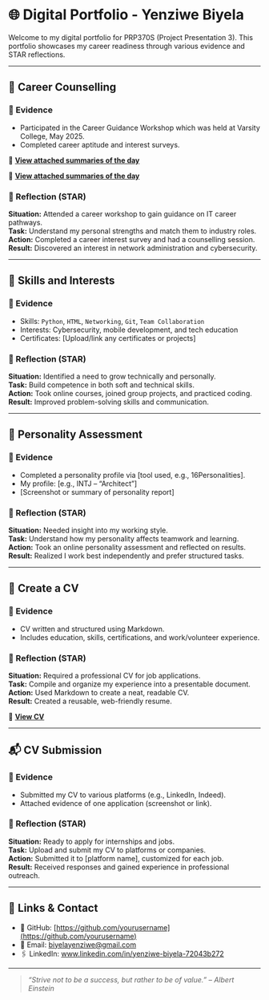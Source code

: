 # 🌐 Digital Portfolio - Yenziwe Biyela

Welcome to my digital portfolio for PRP370S (Project Presentation 3). This portfolio showcases my career readiness through various evidence and STAR reflections.

---

## 🧭 Career Counselling

### 📄 Evidence
- Participated in the Career Guidance Workshop which was held at Varsity College, May 2025.
- Completed career aptitude and interest surveys.
  
 📂 **[View attached summaries of the day](https://github.com/SpheleleBiyela/yenziwe.md)**

 📂 **[View attached summaries of the day](https://github.com/SpheleleBiyela/yenziwe.md)**
 

### 🧠 Reflection (STAR)

**Situation:** Attended a career workshop to gain guidance on IT career pathways.  
**Task:** Understand my personal strengths and match them to industry roles.  
**Action:** Completed a career interest survey and had a counselling session.  
**Result:** Discovered an interest in network administration and cybersecurity.

---

## 🎯 Skills and Interests

### 📄 Evidence
- Skills: `Python`, `HTML`, `Networking`, `Git`, `Team Collaboration`
- Interests: Cybersecurity, mobile development, and tech education
- Certificates: [Upload/link any certificates or projects]

### 🧠 Reflection (STAR)

**Situation:** Identified a need to grow technically and personally.  
**Task:** Build competence in both soft and technical skills.  
**Action:** Took online courses, joined group projects, and practiced coding.  
**Result:** Improved problem-solving skills and communication.

---

## 🧬 Personality Assessment

### 📄 Evidence
- Completed a personality profile via [tool used, e.g., 16Personalities].
- My profile: [e.g., INTJ – “Architect”]
- [Screenshot or summary of personality report]

### 🧠 Reflection (STAR)

**Situation:** Needed insight into my working style.  
**Task:** Understand how my personality affects teamwork and learning.  
**Action:** Took an online personality assessment and reflected on results.  
**Result:** Realized I work best independently and prefer structured tasks.

---

## 📄 Create a CV

### 📄 Evidence
- CV written and structured using Markdown.
- Includes education, skills, certifications, and work/volunteer experience.

### 🧠 Reflection (STAR)

**Situation:** Required a professional CV for job applications.  
**Task:** Compile and organize my experience into a presentable document.  
**Action:** Used Markdown to create a neat, readable CV.  
**Result:** Created a reusable, web-friendly resume.

📂 **[View CV](https://github.com/SpheleleBiyela/yenziwe.md)** 

---

## 📬 CV Submission

### 📄 Evidence
- Submitted my CV to various platforms (e.g., LinkedIn, Indeed).
- Attached evidence of one application (screenshot or link).

### 🧠 Reflection (STAR)

**Situation:** Ready to apply for internships and jobs.  
**Task:** Upload and submit my CV to platforms or companies.  
**Action:** Submitted it to [platform name], customized for each job.  
**Result:** Received responses and gained experience in professional outreach.

---

## 🔗 Links & Contact

- 💼 GitHub: [https://github.com/yourusername](https://github.com/yourusername)
- 📧 Email: biyelayenziwe@gmail.com
- 🖇️ LinkedIn: www.linkedin.com/in/yenziwe-biyela-72043b272

---

> _“Strive not to be a success, but rather to be of value.” – Albert Einstein_




